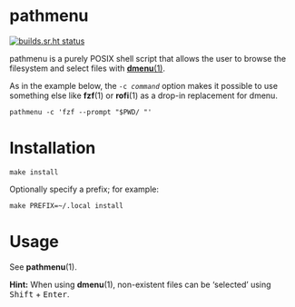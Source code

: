 # pathmenu

[![builds.sr.ht status](https://builds.sr.ht/~chambln/pathmenu.svg)](https://builds.sr.ht/~chambln/pathmenu)

pathmenu is a purely POSIX shell script that allows
the user to browse the filesystem and select files with
[**dmenu**(1)](https://tools.suckless.org/dmenu/).

As in the example below, the <code>-c *command*</code> option makes
it possible to use something else like **fzf**(1) or **rofi**(1) as a
drop-in replacement for dmenu.

    pathmenu -c 'fzf --prompt "$PWD/ "'

# Installation

    make install

Optionally specify a prefix; for example:

    make PREFIX=~/.local install

# Usage

See **pathmenu**(1).

**Hint:** When using **dmenu**(1), non-existent files can be ‘selected’
using <kbd>Shift</kbd> + <kbd>Enter</kbd>.
